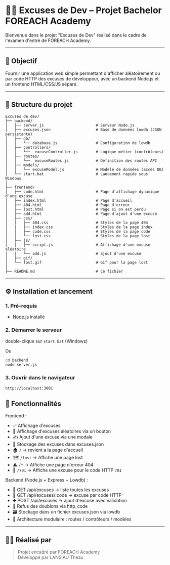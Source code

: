 # 🧑‍💻 Excuses de Dev – Projet Bachelor FOREACH Academy

Bienvenue dans le projet "Excuses de Dev" réalisé dans le cadre de l'examen d'entré de FOREACH Academy.

---

## 🚀 Objectif

Fournir une application web simple permettant d'afficher aléatoirement ou par code HTTP des excuses de développeur, avec un backend Node.js et un frontend HTML/CSS/JS séparé.

---

## 📁 Structure du projet

```
Excuses de dev/
├── backend/
│   ├── server.js                       # Serveur Node.js
│   ├── excuses.json                    # Base de données lowdb (JSON persistante)
│   ├── db/
│   │   └── database.js                 # Configuration de lowdb
│   ├── controllers/ 
│   │   └──  excuseController.js        # Logique métier (contrôleurs)
│   ├── routes/  
│   │   └──  excuseRoutes.js            # Définition des routes API
│   ├── models/  
│   │   └── excuseModel.js              # Modèle de données (accès DB)
│   └── start.bat                       # Lancement rapide sous Windows
│
├── frontend/
│   ├── code.html                       # Page d'affichage dynamique d'une excuse
│   ├── index.html                      # Page d'accueil
│   ├── 404.html                        # Page d'erreur
│   ├── lost.html                       # Page si on est perdu 
│   ├── add.html                        # Page d'ajout d'une excuse 
│   ├── css/
│   |   ├── 404.css                     # Styles de la page 404
│   |   ├── index.css                   # Styles de la page index
│   │   ├── code.css                    # Styles de la page code
│   │   └── lost.css                    # Styles de la page lost
│   ├── js/
│   |   ├── script.js                   # Affichage d'une excuse aléatoire
│   |   └── add.js                      # ajout d'une excuse
│   ├── gif/
│   └── lost.gif                        # Gif pour la page lost
│
├── README.md                           # Ce fichier
```

---

## ⚙️ Installation et lancement

### 1. Pré-requis

- [Node.js](https://nodejs.org/) installé

### 2. Démarrer le serveur

double-clique sur `start.bat` (Windows)

Ou 

```bash
cd backend
node server.js
```

### 3. Ouvrir dans le navigateur

```
http://localhost:3001

```

## 📌 Fonctionnalités

Frontend : 

- ✅ Affichage d'excuses
- 🔁 Affichage d'excuses aléatoires via un bouton
- ✍️ Ajout d'une excuse via une modale 
- 📂 Stockage des excuses dans excuses.json
- 🏠 `/` → revient a la page d'accueil 
- 🗺️ `/lost` → Affiche une page lost 
- ⚠️ `/*` →  Affiche une page d'erreur 404
- 🔢 `/701` → Affiche une excuse pour le code HTTP `701`

Backend (Node.js + Express + Lowdb) : 

- 🔁 GET /api/excuses → liste toutes les excuses
- 🔎 GET /api/excuses/:code → excuse par code HTTP
- ➕ POST /api/excuses → ajout d'excuse avec validation
- 🚫 Refus des doublons via http_code
- 🗃️ Stockage dans un fichier excuses.json via lowdb
- 🧱 Architecture modulaire : routes / contrôleurs / modèles

---



## 👨‍🏫 Réalisé par

> Projet encadré par FOREACH Academy  
> Développé par LANSIAU Theau
